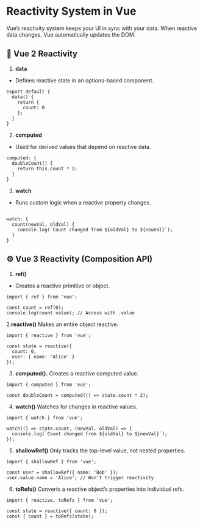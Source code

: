 
# Reactivity System in Vue

Vue’s reactivity system keeps your UI in sync with your data. When reactive data changes, Vue automatically updates the DOM.

## 🧩 Vue 2 Reactivity

1. **data**
- Defines reactive state in an options-based component.     
 ``` 
 export default {
   data() {
     return {
       count: 0
     };
   }
 }
 ```

2. **computed**
- Used for derived values that depend on reactive data.
```
computed: {
  doubleCount() {
    return this.count * 2;
  }
}

```
3. **watch**
- Runs custom logic when a reactive property changes.
```

watch: {
  count(newVal, oldVal) {
    console.log(`Count changed from ${oldVal} to ${newVal}`);
  }
}

```
## ⚙️ Vue 3 Reactivity (Composition API)
1. **ref()**
- Creates a reactive primitive or object.
```
import { ref } from 'vue';

const count = ref(0);
console.log(count.value); // Access with .value

```
2.**reactive()**
Makes an entire object reactive.
```
import { reactive } from 'vue';

const state = reactive({
  count: 0,
  user: { name: 'Alice' }
});

```

3. **computed().**
Creates a reactive computed value.

```
import { computed } from 'vue';

const doubleCount = computed(() => state.count * 2);

```

4. **watch()**
Watches for changes in reactive values.
```
import { watch } from 'vue';

watch(() => state.count, (newVal, oldVal) => {
  console.log(`Count changed from ${oldVal} to ${newVal}`);
});

```

5. **shallowRef()**
Only tracks the top-level value, not nested properties.
```
import { shallowRef } from 'vue';

const user = shallowRef({ name: 'Bob' });
user.value.name = 'Alice'; // Won’t trigger reactivity

```
6. **toRefs()**
Converts a reactive object’s properties into individual refs.

```
import { reactive, toRefs } from 'vue';

const state = reactive({ count: 0 });
const { count } = toRefs(state);

```
 
